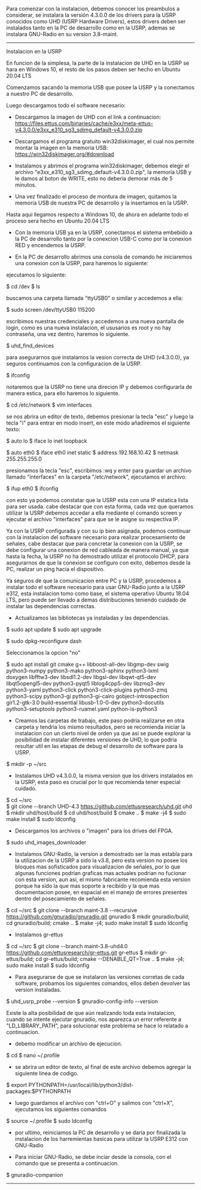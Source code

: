 Para comenzar con la instalacion, debemos conocer los preambulos a considerar, se instalara la versión 4.3.0.0 de los drivers para la USRP conocidos 
como UHD (USRP Hardware Drivers), estos drivers deben ser instalados tanto en la PC de desarrollo como en la USRP, ademas se instalara GNU-Radio en su 
version 3.8-maint.

-----------------------------------------------
Instalacion en la USRP

En funcion de la simplesa, la parte de la instalacion de UHD en la USRP se hara en Windows 10, el resto de los pasos deben ser hecho en Ubuntu 20.04 LTS

Comenzamos sacando la memoria USB que posee la USRP y la conectamos a nuestro PC de desarrollo.

Luego descargamos todo el software necesario:

- Descargamos la imagen de UHD con el link a continuacion:
https://files.ettus.com/binaries/cache/e3xx/meta-ettus-v4.3.0.0/e3xx_e310_sg3_sdimg_default-v4.3.0.0.zip

- Descargamos el programa gratuito win32diskimager, el cual nos permite montar la imagen en la memoria USB:
https://win32diskimager.org/#download

- Instalamos y abrimos el programa win32diskimager, debemos elegir el archivo "e3xx_e310_sg3_sdimg_default-v4.3.0.0.zip", la memoria USB y le damos 
  al boton de WRITE, esto no deberia demorar más de 5 minutos.

- Una vez finalizado el proceso de montura de imagen, quitamos la memoria USB de nuestra PC de desarrollo y la insertamos en la USRP.

Hasta aqui llegamos respecto a Windows 10, de ahora en adelante todo el proceso sera hecho en Ubuntu 20.04 LTS

- Con la memoria USB ya en la USRP, conectamos el sistema embebido a la PC de desarrollo tanto por la conexcion USB-C como por la conexion RED y 
  encendemos la USRP.

- En la PC de desarrollo abrimos una consola de comando he iniciaremos una conexion con la USRP, para haremos lo siguiente:

ejecutamos lo siguiente:

$ cd /dev
$ ls

buscamos una carpeta llamada "ttyUSB0" o similar y accedemos a ella:

$ sudo screen /dev/ttyUSB0 115200

escribimos nuestras credenciales y accedemos a una nueva pantalla de login, como es una nueva instalacion, el ususarios es root y no hay contraseña, 
una vez dentro, haremos lo siguiente.

$ uhd_find_devices

para asegurarnos que instalamos la vesion correcta de UHD (v4.3.0.0), ya seguros continuamos con la configuracion de la USRP.

$ ifconfig

notaremos que la USRP no tiene una direcion IP y debemos configurarla de manera estica, para ello haremos lo siguiente.

$ cd /etc/network
$ vim interfaces 

se nos abrira un editor de texto, debemos presionar la tecla "esc" y luego la tecla "i" para entrar en modo insert, en este modo añadiremos el 
siguiente texto:

 $ auto lo
 $ iface lo inet loopback

 $ auto eth0
 $ iface eth0 inet static
 $ address 192.168.10.42
 $ netmask 255.255.255.0

presionamos la tecla "esc", escribimos :wq y enter para guardar un archivo llamado "interfaces" en la carpeta "/etc/network", ejecutamos el archivo:

$ ifup eth0
$ ifconfig

con esto ya podemos constatar que la USRP esta con una IP estatica lista para ser usada.
cabe destacar que con esta forma, cada vez que queramos utilizar la USRP debemos accedar a ella mediante el comando screen y ejecutar el archivo 
"interfaces" para que se le asigne su respectiva IP.

Ya con la USRP configurada y con su ip bien asignada, podemos continuar con la instalacion del software necesario para realizar procesamiento de 
señales, cabe destacar que para concretar la conexion con la USRP, se debe configurar una conexion de red cableada de manera manual, ya que hasta la
fecha, la USRP no ha demostrado utilizar el protocolo DHCP, para asegurarnos de que la conexion se configuro con exito, debemos desde la PC, realizar
un ping hacia el dispositivo.

Ya seguros de que la comunicacion entre PC y la USRP, procedemos a instalar todo el software necesario para usar GNU-Radio junto a la USRP e312,
esta instalacion tomo como base, el sistema operativo Ubuntu 18.04 LTS, pero puede ser llevado a demas distribuciones teniendo cuidado de instalar las
dependencias correctas.

- Actualizamos las bibliotecas ya instaladas y las dependencias.

$ sudo apt update
$ sudo apt upgrade

$ sudo dpkg-reconfigure dash

Seleccionamos la opcion "no"

$ sudo apt install git cmake g++ libboost-all-dev libgmp-dev swig \
python3-numpy python3-mako python3-sphinx python3-lxml \
doxygen libfftw3-dev libsdl1.2-dev libgsl-dev libqwt-qt5-dev \
libqt5opengl5-dev python3-pyqt5 liblog4cpp5-dev libzmq3-dev \
python3-yaml python3-click python3-click-plugins python3-zmq \
python3-scipy python3-gi python3-gi-cairo gobject-introspection \
gir1.2-gtk-3.0 build-essential libusb-1.0-0-dev python3-docutils \
python3-setuptools python3-ruamel.yaml python-is-python3
  
- Creamos las carpetas de trabajo, este paso podria realizarse en otra carpeta y tendria los mismo resultados, pero se recomienda iniciar la 
  instalacion con un cierto nivel de orden ya que asi se puede explorar la posibilidad de instalar diferentes versiones de UHD, lo que podria 
  resultar util en las etapas de debug el desarrollo de software para la USRP.
  
$ mkdir -p ~/src
  
- Instalamos UHD v4.3.0.0, la misma version que los drivers instalados en la USRP, esta paso es crucial por lo que recomienda tener especial cuidado.

$ cd ~/src    
$ git clone --branch UHD-4.3 https://github.com/ettusresearch/uhd.git uhd
$ mkdir uhd/host/build
$ cd uhd/host/build
$ cmake ..
$ make -j4
$ sudo make install
$ sudo ldconfig

- Descargamos los archivos o "imagen" para los drives del FPGA.

$ sudo uhd_images_downloader

- Instalamos GNU-Radio, la version a demostrado ser la mas establa para la utilizacion de la USRP a sido la v3.8, pero esta version no posee los
  bloques mas sofisticados para visualizacion de señales, por lo que algunas funciones podrian graficas mas actuales podrian no fucionar con esta version,
  aun asi, el mismo fabricante recomienda esta version porque ha sido la que mas soporte a recibido y la que mas documentacion posee, en espacial en
  el manejo de errores presentes dentro del posecamiento de señales.
  
$ cd ~/src 
$ git clone --branch maint-3.8 --recursive https://github.com/gnuradio/gnuradio.git gnuradio
$ mkdir gnuradio/build; cd gnuradio/build; cmake ..
$ make -j4; sudo make install
$ sudo ldconfig

- Instalamos gr-ettus

$ cd ~/src 
$ git clone --branch maint-3.8-uhd4.0 https://github.com/ettusresearch/gr-ettus.git gr-ettus
$ mkdir gr-ettus/build; cd gr-ettus/build; cmake --DENABLE_QT=True ..
$ make -j4; sudo make install
$ sudo ldconfig

- Para asegurarse de que se instalaron las versiones corretas de cada software, probamos los siguientes comandos, ellos deben devolver las version
  instaladas.
  
$ uhd_usrp_probe --version
$ gnuradio-config-info --version

Existe la alta posibilidad de que aún realizando toda esta instalacion, cuando se intente ejecutar gnuradio, nos aparezca un error referente a 
"LD_LIBRARY_PATH", para solucionar este problema se hace lo relatado a continuacion.

- debemo modificar un archivo de ejecucion.

$ cd
$ nano ~/.profile

- se abrira un editor de texto, al final de este archivo debemos agregar la siguiente linea de codigo.

$ export PYTHONPATH=/usr/local/lib/python3/dist-packages:$PYTHONPATH

- luego guardamos el archivo con "ctrl+O" y salimos con "ctrl+X", ejecutamos los siguientes comandos

$ source ~/.profile
$ sudo ldconfig

- por ultimo, reiniciamos la PC de desarrollo y se daria por finalizada la instalacion de los harremientas basicas para utilizar la USRP E312 con GNU-Radio

- Para iniciar GNU-Radio, se debe inciar desde la consola, con el comando que se presenta a continuacion.

$ gnuradio-companion


-----------------------------------------------
